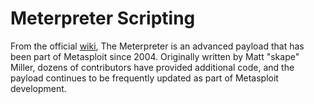 # Meterpreter Scripting

From the official [wiki][1], The Meterpreter is an advanced payload that has been part of Metasploit since 2004. Originally written by Matt "skape" Miller, dozens of contributors have provided additional code, and the payload continues to be frequently updated as part of Metasploit development.





































<br><br><br>
---
[1]: https://github.com/rapid7/metasploit-framework/wiki/Meterpreter
